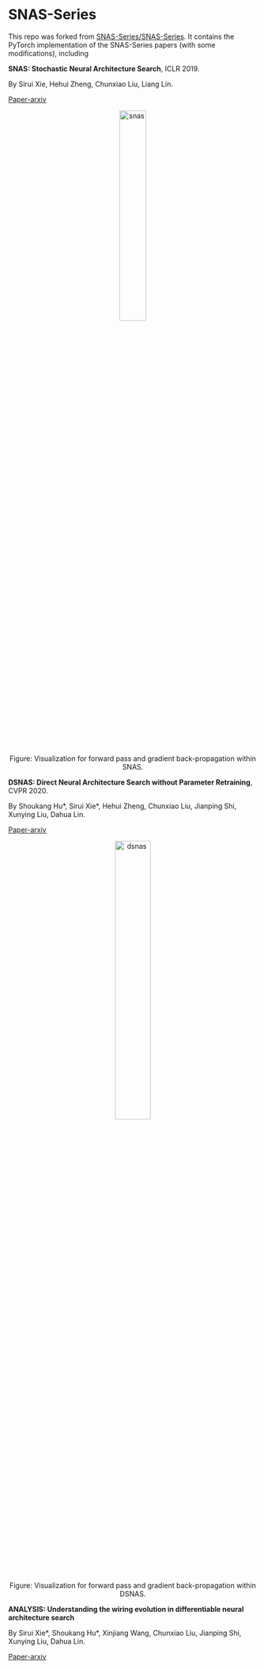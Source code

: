 # SNAS-Series

This repo was forked from [SNAS-Series/SNAS-Series](https://github.com/SNAS-Series/SNAS-Series). It contains the PyTorch implementation of the SNAS-Series papers (with some modifications), including

**SNAS: 
Stochastic Neural Architecture Search**, ICLR 2019.

By Sirui Xie, Hehui Zheng, Chunxiao Liu, Liang Lin.

[Paper-arxiv](https://arxiv.org/abs/1812.09926)

<p align="center">
<img src="img/snas.gif" alt="snas" width="33%">
</p>
<p align="center">
Figure: Visualization for forward pass and gradient back-propagation within SNAS.
</p>

**DSNAS: 
Direct Neural Architecture Search without Parameter Retraining**, CVPR 2020.

By Shoukang Hu*, Sirui Xie*, Hehui Zheng, Chunxiao Liu, Jianping Shi, Xunying Liu, Dahua Lin.

[Paper-arxiv](https://arxiv.org/abs/2002.09128)

<p align="center">
<img src="img/dsnas.gif" alt="dsnas" width="38%">
</p>
<p align="center">
Figure: Visualization for forward pass and gradient back-propagation within DSNAS.
</p>

**ANALYSIS:
Understanding the wiring evolution in differentiable neural architecture search**

By Sirui Xie*, Shoukang Hu*, Xinjiang Wang, Chunxiao Liu, Jianping Shi, Xunying Liu, Dahua Lin.

[Paper-arxiv](https://arxiv.org/abs/2009.01272)
